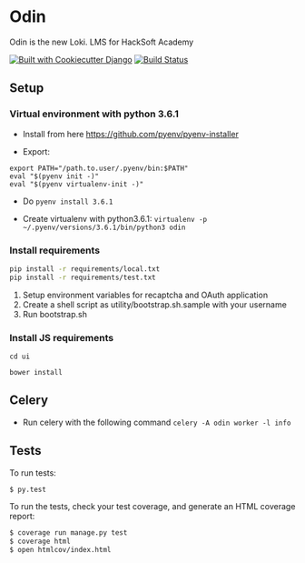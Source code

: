 # Odin

Odin is the new Loki. LMS for HackSoft Academy

[![Built with Cookiecutter Django](https://img.shields.io/badge/built%20with-Cookiecutter%20Django-ff69b4.svg)](https://github.com/pydanny/cookiecutter-django/)
[![Build Status](https://travis-ci.org/HackSoftware/Odin.svg?branch=master)](https://travis-ci.org/HackSoftware/Odin)

## Setup

### Virtual environment with python 3.6.1

* Install from here https://github.com/pyenv/pyenv-installer

* Export:
```
export PATH="/path.to.user/.pyenv/bin:$PATH"
eval "$(pyenv init -)"
eval "$(pyenv virtualenv-init -)"
```
* Do `pyenv install 3.6.1`

* Create virtualenv with python3.6.1: `virtualenv -p ~/.pyenv/versions/3.6.1/bin/python3 odin`

### Install requirements

```bash
pip install -r requirements/local.txt
pip install -r requirements/test.txt
```

1. Setup environment variables for recaptcha and OAuth application
2. Create a shell script as utility/bootstrap.sh.sample with your username
3. Run bootstrap.sh

### Install JS requirements

```
cd ui

bower install
```

## Celery

* Run celery with the following command `celery -A odin worker -l info`

## Tests

To run tests:

```bash
$ py.test
```

To run the tests, check your test coverage, and generate an HTML coverage report:

```bash
$ coverage run manage.py test
$ coverage html
$ open htmlcov/index.html
```
